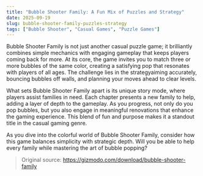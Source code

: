 ```yaml
---
title: "Bubble Shooter Family: A Fun Mix of Puzzles and Strategy"
date: 2025-09-19
slug: bubble-shooter-family-puzzles-strategy
tags: ["Bubble Shooter", "Casual Games", "Puzzle Games"]
---
```


Bubble Shooter Family is not just another casual puzzle game; it brilliantly combines simple mechanics with engaging gameplay that keeps players coming back for more. At its core, the game invites you to match three or more bubbles of the same color, creating a satisfying pop that resonates with players of all ages. The challenge lies in the strategyaiming accurately, bouncing bubbles off walls, and planning your moves ahead to clear levels.

What sets Bubble Shooter Family apart is its unique story mode, where players assist families in need. Each chapter presents a new family to help, adding a layer of depth to the gameplay. As you progress, not only do you pop bubbles, but you also engage in meaningful renovations that enhance the gaming experience. This blend of fun and purpose makes it a standout title in the casual gaming genre.

As you dive into the colorful world of Bubble Shooter Family, consider how this game balances simplicity with strategic depth. Will you be able to help every family while mastering the art of bubble popping?
> Original source: https://gizmodo.com/download/bubble-shooter-family